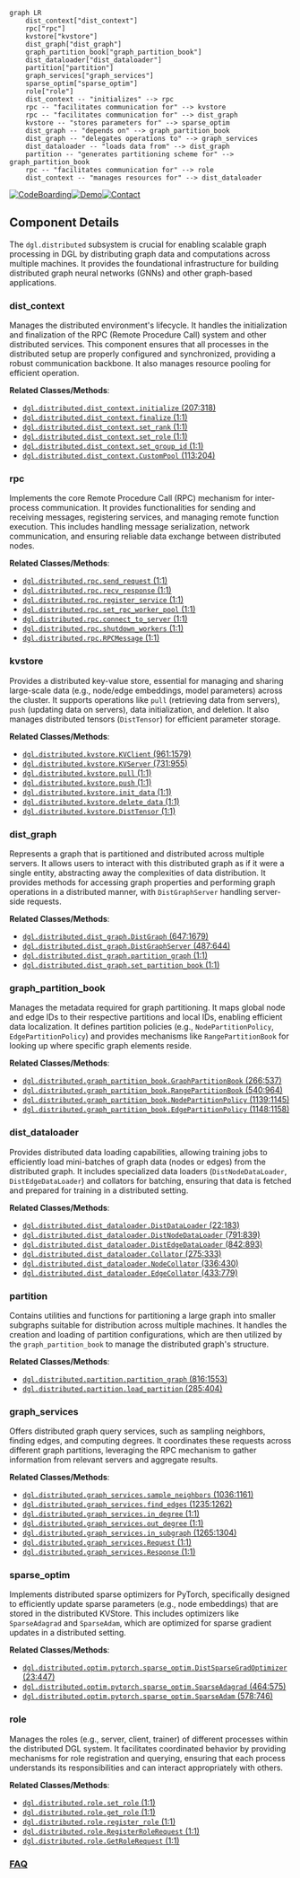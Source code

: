 ```mermaid
graph LR
    dist_context["dist_context"]
    rpc["rpc"]
    kvstore["kvstore"]
    dist_graph["dist_graph"]
    graph_partition_book["graph_partition_book"]
    dist_dataloader["dist_dataloader"]
    partition["partition"]
    graph_services["graph_services"]
    sparse_optim["sparse_optim"]
    role["role"]
    dist_context -- "initializes" --> rpc
    rpc -- "facilitates communication for" --> kvstore
    rpc -- "facilitates communication for" --> dist_graph
    kvstore -- "stores parameters for" --> sparse_optim
    dist_graph -- "depends on" --> graph_partition_book
    dist_graph -- "delegates operations to" --> graph_services
    dist_dataloader -- "loads data from" --> dist_graph
    partition -- "generates partitioning scheme for" --> graph_partition_book
    rpc -- "facilitates communication for" --> role
    dist_context -- "manages resources for" --> dist_dataloader
```
[![CodeBoarding](https://img.shields.io/badge/Generated%20by-CodeBoarding-9cf?style=flat-square)](https://github.com/CodeBoarding/GeneratedOnBoardings)[![Demo](https://img.shields.io/badge/Try%20our-Demo-blue?style=flat-square)](https://www.codeboarding.org/demo)[![Contact](https://img.shields.io/badge/Contact%20us%20-%20contact@codeboarding.org-lightgrey?style=flat-square)](mailto:contact@codeboarding.org)

## Component Details

The `dgl.distributed` subsystem is crucial for enabling scalable graph processing in DGL by distributing graph data and computations across multiple machines. It provides the foundational infrastructure for building distributed graph neural networks (GNNs) and other graph-based applications.

### dist_context
Manages the distributed environment's lifecycle. It handles the initialization and finalization of the RPC (Remote Procedure Call) system and other distributed services. This component ensures that all processes in the distributed setup are properly configured and synchronized, providing a robust communication backbone. It also manages resource pooling for efficient operation.


**Related Classes/Methods**:

- <a href="https://github.com/dmlc/dgl/blob/master/python/dgl/distributed/dist_context.py#L207-L318" target="_blank" rel="noopener noreferrer">`dgl.distributed.dist_context.initialize` (207:318)</a>
- <a href="https://github.com/dmlc/dgl/blob/master/python/dgl/distributed/dist_context.py#L1-L1" target="_blank" rel="noopener noreferrer">`dgl.distributed.dist_context.finalize` (1:1)</a>
- <a href="https://github.com/dmlc/dgl/blob/master/python/dgl/distributed/dist_context.py#L1-L1" target="_blank" rel="noopener noreferrer">`dgl.distributed.dist_context.set_rank` (1:1)</a>
- <a href="https://github.com/dmlc/dgl/blob/master/python/dgl/distributed/dist_context.py#L1-L1" target="_blank" rel="noopener noreferrer">`dgl.distributed.dist_context.set_role` (1:1)</a>
- <a href="https://github.com/dmlc/dgl/blob/master/python/dgl/distributed/dist_context.py#L1-L1" target="_blank" rel="noopener noreferrer">`dgl.distributed.dist_context.set_group_id` (1:1)</a>
- <a href="https://github.com/dmlc/dgl/blob/master/python/dgl/distributed/dist_context.py#L113-L204" target="_blank" rel="noopener noreferrer">`dgl.distributed.dist_context.CustomPool` (113:204)</a>


### rpc
Implements the core Remote Procedure Call (RPC) mechanism for inter-process communication. It provides functionalities for sending and receiving messages, registering services, and managing remote function execution. This includes handling message serialization, network communication, and ensuring reliable data exchange between distributed nodes.


**Related Classes/Methods**:

- <a href="https://github.com/dmlc/dgl/blob/master/python/dgl/distributed/rpc.py#L1-L1" target="_blank" rel="noopener noreferrer">`dgl.distributed.rpc.send_request` (1:1)</a>
- <a href="https://github.com/dmlc/dgl/blob/master/python/dgl/distributed/rpc.py#L1-L1" target="_blank" rel="noopener noreferrer">`dgl.distributed.rpc.recv_response` (1:1)</a>
- <a href="https://github.com/dmlc/dgl/blob/master/python/dgl/distributed/rpc.py#L1-L1" target="_blank" rel="noopener noreferrer">`dgl.distributed.rpc.register_service` (1:1)</a>
- <a href="https://github.com/dmlc/dgl/blob/master/python/dgl/distributed/rpc.py#L1-L1" target="_blank" rel="noopener noreferrer">`dgl.distributed.rpc.set_rpc_worker_pool` (1:1)</a>
- <a href="https://github.com/dmlc/dgl/blob/master/python/dgl/distributed/rpc.py#L1-L1" target="_blank" rel="noopener noreferrer">`dgl.distributed.rpc.connect_to_server` (1:1)</a>
- <a href="https://github.com/dmlc/dgl/blob/master/python/dgl/distributed/rpc.py#L1-L1" target="_blank" rel="noopener noreferrer">`dgl.distributed.rpc.shutdown_workers` (1:1)</a>
- <a href="https://github.com/dmlc/dgl/blob/master/python/dgl/distributed/rpc.py#L1-L1" target="_blank" rel="noopener noreferrer">`dgl.distributed.rpc.RPCMessage` (1:1)</a>


### kvstore
Provides a distributed key-value store, essential for managing and sharing large-scale data (e.g., node/edge embeddings, model parameters) across the cluster. It supports operations like `pull` (retrieving data from servers), `push` (updating data on servers), data initialization, and deletion. It also manages distributed tensors (`DistTensor`) for efficient parameter storage.


**Related Classes/Methods**:

- <a href="https://github.com/dmlc/dgl/blob/master/python/dgl/distributed/kvstore.py#L961-L1579" target="_blank" rel="noopener noreferrer">`dgl.distributed.kvstore.KVClient` (961:1579)</a>
- <a href="https://github.com/dmlc/dgl/blob/master/python/dgl/distributed/kvstore.py#L731-L955" target="_blank" rel="noopener noreferrer">`dgl.distributed.kvstore.KVServer` (731:955)</a>
- <a href="https://github.com/dmlc/dgl/blob/master/python/dgl/distributed/kvstore.py#L1-L1" target="_blank" rel="noopener noreferrer">`dgl.distributed.kvstore.pull` (1:1)</a>
- <a href="https://github.com/dmlc/dgl/blob/master/python/dgl/distributed/kvstore.py#L1-L1" target="_blank" rel="noopener noreferrer">`dgl.distributed.kvstore.push` (1:1)</a>
- <a href="https://github.com/dmlc/dgl/blob/master/python/dgl/distributed/kvstore.py#L1-L1" target="_blank" rel="noopener noreferrer">`dgl.distributed.kvstore.init_data` (1:1)</a>
- <a href="https://github.com/dmlc/dgl/blob/master/python/dgl/distributed/kvstore.py#L1-L1" target="_blank" rel="noopener noreferrer">`dgl.distributed.kvstore.delete_data` (1:1)</a>
- <a href="https://github.com/dmlc/dgl/blob/master/python/dgl/distributed/kvstore.py#L1-L1" target="_blank" rel="noopener noreferrer">`dgl.distributed.kvstore.DistTensor` (1:1)</a>


### dist_graph
Represents a graph that is partitioned and distributed across multiple servers. It allows users to interact with this distributed graph as if it were a single entity, abstracting away the complexities of data distribution. It provides methods for accessing graph properties and performing graph operations in a distributed manner, with `DistGraphServer` handling server-side requests.


**Related Classes/Methods**:

- <a href="https://github.com/dmlc/dgl/blob/master/python/dgl/distributed/dist_graph.py#L647-L1679" target="_blank" rel="noopener noreferrer">`dgl.distributed.dist_graph.DistGraph` (647:1679)</a>
- <a href="https://github.com/dmlc/dgl/blob/master/python/dgl/distributed/dist_graph.py#L487-L644" target="_blank" rel="noopener noreferrer">`dgl.distributed.dist_graph.DistGraphServer` (487:644)</a>
- <a href="https://github.com/dmlc/dgl/blob/master/python/dgl/distributed/dist_graph.py#L1-L1" target="_blank" rel="noopener noreferrer">`dgl.distributed.dist_graph.partition_graph` (1:1)</a>
- <a href="https://github.com/dmlc/dgl/blob/master/python/dgl/distributed/dist_graph.py#L1-L1" target="_blank" rel="noopener noreferrer">`dgl.distributed.dist_graph.set_partition_book` (1:1)</a>


### graph_partition_book
Manages the metadata required for graph partitioning. It maps global node and edge IDs to their respective partitions and local IDs, enabling efficient data localization. It defines partition policies (e.g., `NodePartitionPolicy`, `EdgePartitionPolicy`) and provides mechanisms like `RangePartitionBook` for looking up where specific graph elements reside.


**Related Classes/Methods**:

- <a href="https://github.com/dmlc/dgl/blob/master/python/dgl/distributed/graph_partition_book.py#L266-L537" target="_blank" rel="noopener noreferrer">`dgl.distributed.graph_partition_book.GraphPartitionBook` (266:537)</a>
- <a href="https://github.com/dmlc/dgl/blob/master/python/dgl/distributed/graph_partition_book.py#L540-L964" target="_blank" rel="noopener noreferrer">`dgl.distributed.graph_partition_book.RangePartitionBook` (540:964)</a>
- <a href="https://github.com/dmlc/dgl/blob/master/python/dgl/distributed/graph_partition_book.py#L1139-L1145" target="_blank" rel="noopener noreferrer">`dgl.distributed.graph_partition_book.NodePartitionPolicy` (1139:1145)</a>
- <a href="https://github.com/dmlc/dgl/blob/master/python/dgl/distributed/graph_partition_book.py#L1148-L1158" target="_blank" rel="noopener noreferrer">`dgl.distributed.graph_partition_book.EdgePartitionPolicy` (1148:1158)</a>


### dist_dataloader
Provides distributed data loading capabilities, allowing training jobs to efficiently load mini-batches of graph data (nodes or edges) from the distributed graph. It includes specialized data loaders (`DistNodeDataLoader`, `DistEdgeDataLoader`) and collators for batching, ensuring that data is fetched and prepared for training in a distributed setting.


**Related Classes/Methods**:

- <a href="https://github.com/dmlc/dgl/blob/master/python/dgl/distributed/dist_dataloader.py#L22-L183" target="_blank" rel="noopener noreferrer">`dgl.distributed.dist_dataloader.DistDataLoader` (22:183)</a>
- <a href="https://github.com/dmlc/dgl/blob/master/python/dgl/distributed/dist_dataloader.py#L791-L839" target="_blank" rel="noopener noreferrer">`dgl.distributed.dist_dataloader.DistNodeDataLoader` (791:839)</a>
- <a href="https://github.com/dmlc/dgl/blob/master/python/dgl/distributed/dist_dataloader.py#L842-L893" target="_blank" rel="noopener noreferrer">`dgl.distributed.dist_dataloader.DistEdgeDataLoader` (842:893)</a>
- <a href="https://github.com/dmlc/dgl/blob/master/python/dgl/distributed/dist_dataloader.py#L275-L333" target="_blank" rel="noopener noreferrer">`dgl.distributed.dist_dataloader.Collator` (275:333)</a>
- <a href="https://github.com/dmlc/dgl/blob/master/python/dgl/distributed/dist_dataloader.py#L336-L430" target="_blank" rel="noopener noreferrer">`dgl.distributed.dist_dataloader.NodeCollator` (336:430)</a>
- <a href="https://github.com/dmlc/dgl/blob/master/python/dgl/distributed/dist_dataloader.py#L433-L779" target="_blank" rel="noopener noreferrer">`dgl.distributed.dist_dataloader.EdgeCollator` (433:779)</a>


### partition
Contains utilities and functions for partitioning a large graph into smaller subgraphs suitable for distribution across multiple machines. It handles the creation and loading of partition configurations, which are then utilized by the `graph_partition_book` to manage the distributed graph's structure.


**Related Classes/Methods**:

- <a href="https://github.com/dmlc/dgl/blob/master/python/dgl/distributed/partition.py#L816-L1553" target="_blank" rel="noopener noreferrer">`dgl.distributed.partition.partition_graph` (816:1553)</a>
- <a href="https://github.com/dmlc/dgl/blob/master/python/dgl/distributed/partition.py#L285-L404" target="_blank" rel="noopener noreferrer">`dgl.distributed.partition.load_partition` (285:404)</a>


### graph_services
Offers distributed graph query services, such as sampling neighbors, finding edges, and computing degrees. It coordinates these requests across different graph partitions, leveraging the RPC mechanism to gather information from relevant servers and aggregate results.


**Related Classes/Methods**:

- <a href="https://github.com/dmlc/dgl/blob/master/python/dgl/distributed/graph_services.py#L1036-L1161" target="_blank" rel="noopener noreferrer">`dgl.distributed.graph_services.sample_neighbors` (1036:1161)</a>
- <a href="https://github.com/dmlc/dgl/blob/master/python/dgl/distributed/graph_services.py#L1235-L1262" target="_blank" rel="noopener noreferrer">`dgl.distributed.graph_services.find_edges` (1235:1262)</a>
- <a href="https://github.com/dmlc/dgl/blob/master/python/dgl/distributed/graph_services.py#L1-L1" target="_blank" rel="noopener noreferrer">`dgl.distributed.graph_services.in_degree` (1:1)</a>
- <a href="https://github.com/dmlc/dgl/blob/master/python/dgl/distributed/graph_services.py#L1-L1" target="_blank" rel="noopener noreferrer">`dgl.distributed.graph_services.out_degree` (1:1)</a>
- <a href="https://github.com/dmlc/dgl/blob/master/python/dgl/distributed/graph_services.py#L1265-L1304" target="_blank" rel="noopener noreferrer">`dgl.distributed.graph_services.in_subgraph` (1265:1304)</a>
- <a href="https://github.com/dmlc/dgl/blob/master/python/dgl/distributed/graph_services.py#L1-L1" target="_blank" rel="noopener noreferrer">`dgl.distributed.graph_services.Request` (1:1)</a>
- <a href="https://github.com/dmlc/dgl/blob/master/python/dgl/distributed/graph_services.py#L1-L1" target="_blank" rel="noopener noreferrer">`dgl.distributed.graph_services.Response` (1:1)</a>


### sparse_optim
Implements distributed sparse optimizers for PyTorch, specifically designed to efficiently update sparse parameters (e.g., node embeddings) that are stored in the distributed KVStore. This includes optimizers like `SparseAdagrad` and `SparseAdam`, which are optimized for sparse gradient updates in a distributed setting.


**Related Classes/Methods**:

- <a href="https://github.com/dmlc/dgl/blob/master/python/dgl/distributed/optim/pytorch/sparse_optim.py#L23-L447" target="_blank" rel="noopener noreferrer">`dgl.distributed.optim.pytorch.sparse_optim.DistSparseGradOptimizer` (23:447)</a>
- <a href="https://github.com/dmlc/dgl/blob/master/python/dgl/distributed/optim/pytorch/sparse_optim.py#L464-L575" target="_blank" rel="noopener noreferrer">`dgl.distributed.optim.pytorch.sparse_optim.SparseAdagrad` (464:575)</a>
- <a href="https://github.com/dmlc/dgl/blob/master/python/dgl/distributed/optim/pytorch/sparse_optim.py#L578-L746" target="_blank" rel="noopener noreferrer">`dgl.distributed.optim.pytorch.sparse_optim.SparseAdam` (578:746)</a>


### role
Manages the roles (e.g., server, client, trainer) of different processes within the distributed DGL system. It facilitates coordinated behavior by providing mechanisms for role registration and querying, ensuring that each process understands its responsibilities and can interact appropriately with others.


**Related Classes/Methods**:

- <a href="https://github.com/dmlc/dgl/blob/master/python/dgl/distributed/role.py#L1-L1" target="_blank" rel="noopener noreferrer">`dgl.distributed.role.set_role` (1:1)</a>
- <a href="https://github.com/dmlc/dgl/blob/master/python/dgl/distributed/role.py#L1-L1" target="_blank" rel="noopener noreferrer">`dgl.distributed.role.get_role` (1:1)</a>
- <a href="https://github.com/dmlc/dgl/blob/master/python/dgl/distributed/role.py#L1-L1" target="_blank" rel="noopener noreferrer">`dgl.distributed.role.register_role` (1:1)</a>
- <a href="https://github.com/dmlc/dgl/blob/master/python/dgl/distributed/role.py#L1-L1" target="_blank" rel="noopener noreferrer">`dgl.distributed.role.RegisterRoleRequest` (1:1)</a>
- <a href="https://github.com/dmlc/dgl/blob/master/python/dgl/distributed/role.py#L1-L1" target="_blank" rel="noopener noreferrer">`dgl.distributed.role.GetRoleRequest` (1:1)</a>




### [FAQ](https://github.com/CodeBoarding/GeneratedOnBoardings/tree/main?tab=readme-ov-file#faq)